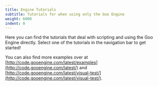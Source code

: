 ```yaml
---
title: Engine Tutorials
subtitle: Tutorials for when using only the Goo Engine
weight: 6000
indent: 0
---
```


Here you can find the tutorials that deal with scripting and using the Goo Engine
directly. Select one of the tutorials in the navigation bar to get started!

You can also find more examples over at [http://code.gooengine.com/latest/examples](http://code.gooengine.com/latest/) and [http://code.gooengine.com/latest/visual-test/](http://code.gooengine.com/latest/visual-test/).
